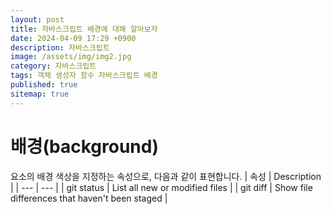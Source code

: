```yaml
---
layout: post
title: 자바스크립트 배경에 대해 알아보자
date: 2024-04-09 17:29 +0900
description: 자바스크립트
image: /assets/img/img2.jpg
category: 자바스크립트
tags: 객체 생성자 함수 자바스크립트 배경
published: true
sitemap: true
---
```


# 배경(background)
요소의 배경 색상을 지정하는 속성으로, 다음과 같이 표현합니다.
| 속성 | Description |
| --- | --- |
| git status | List all new or modified files |
| git diff | Show file differences that haven't been staged |

    